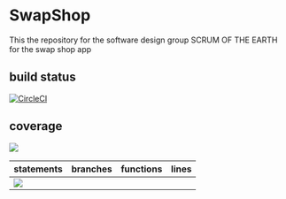 # SwapShop
This the repository for the software design group SCRUM OF THE EARTH for the swap shop app


## build status 
[![CircleCI](https://dl.circleci.com/status-badge/img/gh/SCRUM-OF-THE-EARTH/SwapShop/tree/main.svg?style=svg)](https://dl.circleci.com/status-badge/redirect/gh/SCRUM-OF-THE-EARTH/SwapShop/tree/main)

## coverage
![](https://img.shields.io/badge/Coverage-93%25-83A603.svg?prefix=$coverage$)

| statements  |  branches |  functions |  lines  |
|---|---|---|---|
| ![](https://img.shields.io/badge/Coverage-97%25-83A603.svg?prefix=$lines$) |

